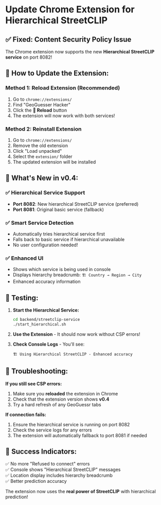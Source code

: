 # Update Chrome Extension for Hierarchical StreetCLIP

## ✅ Fixed: Content Security Policy Issue

The Chrome extension now supports the new **Hierarchical StreetCLIP service** on port 8082!

## 🔄 How to Update the Extension:

### Method 1: Reload Extension (Recommended)
1. Go to `chrome://extensions/`
2. Find "GeoGuesser Hacker" 
3. Click the **🔄 Reload** button
4. The extension will now work with both services!

### Method 2: Reinstall Extension
1. Go to `chrome://extensions/`
2. Remove the old extension
3. Click "Load unpacked"
4. Select the `extension/` folder
5. The updated extension will be installed

## 🎯 What's New in v0.4:

### ✅ **Hierarchical Service Support**
- **Port 8082**: New hierarchical StreetCLIP service (preferred)
- **Port 8081**: Original basic service (fallback)

### ✅ **Smart Service Detection**
- Automatically tries hierarchical service first
- Falls back to basic service if hierarchical unavailable
- No user configuration needed!

### ✅ **Enhanced UI**
- Shows which service is being used in console
- Displays hierarchy breadcrumb: `🏗️ Country → Region → City`
- Enhanced accuracy information

## 🚀 Testing:

1. **Start the Hierarchical Service:**
   ```bash
   cd backend/streetclip-service
   ./start_hierarchical.sh
   ```

2. **Use the Extension** - It should now work without CSP errors!

3. **Check Console Logs** - You'll see:
   ```
   🏗️ Using Hierarchical StreetCLIP - Enhanced accuracy
   ```

## 🐛 Troubleshooting:

**If you still see CSP errors:**
1. Make sure you **reloaded** the extension in Chrome
2. Check that the extension version shows **v0.4**
3. Try a hard refresh of any GeoGuessr tabs

**If connection fails:**
1. Ensure the hierarchical service is running on port 8082
2. Check the service logs for any errors
3. The extension will automatically fallback to port 8081 if needed

## 🎉 Success Indicators:

✅ No more "Refused to connect" errors  
✅ Console shows "Hierarchical StreetCLIP" messages  
✅ Location display includes hierarchy breadcrumb  
✅ Better prediction accuracy  

The extension now uses the **real power of StreetCLIP** with hierarchical prediction!
